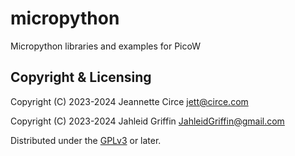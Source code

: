 # micropython
Micropython libraries and examples for PicoW

## Copyright & Licensing
Copyright (C) 2023-2024 Jeannette Circe <jett@circe.com> 


Copyright (C) 2023-2024 Jahleid Griffin <JahleidGriffin@gmail.com> 

Distributed under the [GPLv3] or later.

[`<jett@circe.com>`]: mailto:jett@circe.com
[GPLv3]: LICENSE.md
